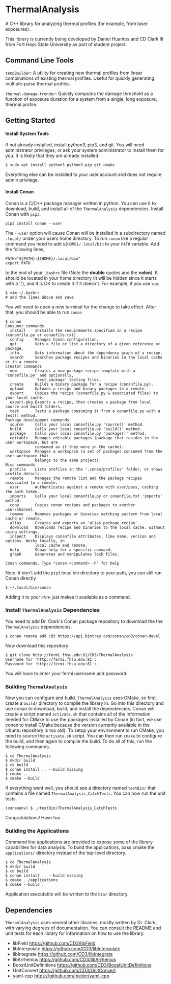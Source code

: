 # ThermalAnalysis

A C++ library for analyzing thermal profiles (for example, from laser exposures).

This library is currently being developed by Daniel Huantes and CD Clark III from Fort Hays State University as part of student project.

## Command Line Tools

`tempBuilder`: A utility for creating new thermal profiles from linear combinations of existing thermal profiles. Useful for quickly generating multiple-pulse thermal profiles.

`thermal-damage-trender`: Quickly computes the damage threshold as a function of exposure duration for a system from a single, long exposure, thermal profile.

## Getting Started

#### Install System Tools

If not already installed, install python3, pip3, and git. You will need administrator
privileges, or ask your system administrator to install them for you. It is likely
that they are already installed.

```
$ sudo apt install python3 python3-pip git cmake
```
Everything else can be installed to your user account and does not require admin
privilege.

#### Install Conan
Conan is a C/C++ package manager written in python. You can use it to download, build, and install
all of the `ThermalAnalysis` dependencies. Install Conan with `pip3`.
```
pip3 install conan --user
```
The `--user` option will cause Conan will be installed in a subdirectory named
`.local/` under your users home directory. To run `conan` like a regular command
you need to add `${HOME}/.local/bin` to your `PATH` variable.
Add the following lines,
```
PATH="${PATH}:${HOME}/.local/bin"
export PATH
```
to the end of your `.bashrc` file (Note the **double** quotes and the **colon**). It should be located in your home directory
(it will be hidden since it starts with a '.'), and it is OK to create it if it
doesn't.  For example, if you use `vim`,
```
$ vim ~/.bashrc
# add the lines above and save
```
You will need to open a new terminal for the change to take effect. After
that, you should be able to run `conan`
```
$ conan
Consumer commands
  install    Installs the requirements specified in a recipe (conanfile.py or conanfile.txt).
  config     Manages Conan configuration.
  get        Gets a file or list a directory of a given reference or package.
  info       Gets information about the dependency graph of a recipe.
  search     Searches package recipes and binaries in the local cache or in a remote.
Creator commands
  new        Creates a new package recipe template with a 'conanfile.py' and optionally,
             'test_package' testing files.
  create     Builds a binary package for a recipe (conanfile.py).
  upload     Uploads a recipe and binary packages to a remote.
  export     Copies the recipe (conanfile.py & associated files) to your local cache.
  export-pkg Exports a recipe, then creates a package from local source and build folders.
  test       Tests a package consuming it from a conanfile.py with a test() method.
Package development commands
  source     Calls your local conanfile.py 'source()' method.
  build      Calls your local conanfile.py 'build()' method.
  package    Calls your local conanfile.py 'package()' method.
  editable   Manages editable packages (package that resides in the user workspace, but are
             consumed as if they were in the cache).
  workspace  Manages a workspace (a set of packages consumed from the user workspace that
             belongs to the same project).
Misc commands
  profile    Lists profiles in the '.conan/profiles' folder, or shows profile details.
  remote     Manages the remote list and the package recipes associated to a remote.
  user       Authenticates against a remote with user/pass, caching the auth token.
  imports    Calls your local conanfile.py or conanfile.txt 'imports' method.
  copy       Copies conan recipes and packages to another user/channel.
  remove     Removes packages or binaries matching pattern from local cache or remote.
  alias      Creates and exports an 'alias package recipe'.
  download   Downloads recipe and binaries to the local cache, without using settings.
  inspect    Displays conanfile attributes, like name, version and options. Works locally, in
             local cache and remote.
  help       Shows help for a specific command.
  graph      Generates and manipulates lock files.

Conan commands. Type "conan <command> -h" for help
```
Note: if don't add the `pip3` local bin directory to your path, you can still run Conan directly
```
$ ~/.local/bin/conan
```
Adding it to your `PATH` just makes it available as a command.

### Install `ThermalAnalysis` Dependencies

You need to add Dr. Clark's Conan package repository to download the the `ThermalAnalysis` dependencies.
```
$ conan remote add cd3 https://api.bintray.com/conan/cd3/conan-devel
```

Now download this repository
```
$ git clone http://fermi.fhsu.edu:81/CD3/ThermalAnalysis
Username for 'http://fermi.fhsu.edu:81':
Password for 'http://fermi.fhsu.edu:81':
```
You will have to enter your fermi username and password.

### Building `ThermalAnalysis`

Now you can configure and build. `ThermalAnalysis` uses CMake, so first create a `build/`
directory to compile the library in. Go into this directory and use conan to download, build,
and install the dependencies. Conan will create a script named `activate.sh` that contains all
of the information needed for CMake to use the packages installed by Conan (in fact, we use
conan to install CMake because the version currently available in the Ubuntu repository is too old).
To setup your environment to run CMake, you need to source the `activate.sh` script.
You can then run `cmake` to configure the build, and then again to compile the build.
To do all of this, run the following commands.
```
$ cd ThermalAnalysis
$ mkdir build
$ cd build
$ conan install .. --build missing
$ cmake ..
$ cmake --build .
```
If everything went well, you should see a directory named `testBin/` that contains a file named
`ThermalAnalysis_CatchTests`. You can now run the unit tests.
```
(conanenv) $ ./testBin/ThermalAnalysis_CatchTests
```
Congratulations! Have fun.

### Building the Applications

Command line applications are provided to expose some of the library capabilities for data analysis. To build the applications,
pass cmake the `applications/` directory instead of the top-level directory.
```
$ cd ThermalAnalysis
$ mkdir build
$ cd build
$ conan install .. --build missing
$ cmake ../applications
$ cmake --build .
```
Application executable will be written to the `bin/` directory.


## Dependencies

`TheramlAnalysis` uses several other libraries, mostly written by Dr. Clark, with varying degrees of documentation. You can
consult the README and unit tests for each library for information on how to use the library.

- libField https://github.com/CD3/libField
- libInterpolate https://github.com/CD3/libInterpolate
- libIntegrate https://github.com/CD3/libIntegrate
- libArrhenius https://github.com/CD3/libArrhenius
- BoostUnitDefinitions https://github.com/CD3/BoostUnitDefinitions
- UnitConvert https://github.com/CD3/UnitConvert
- yaml-cpp https://github.com/jbeder/yaml-cpp
